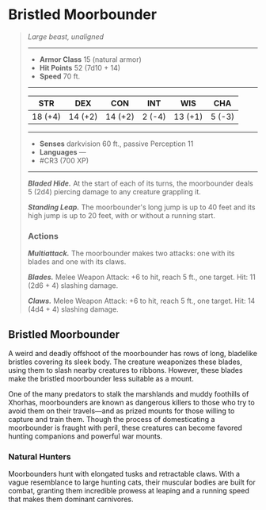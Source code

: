 # Bristled Moorbounder
>*Large beast, unaligned*
>___
>- **Armor Class** 15 (natural armor)
>- **Hit Points** 52 (7d10 + 14)
>- **Speed** 70 ft.
>___
>|STR|DEX|CON|INT|WIS|CHA|
>|:---:|:---:|:---:|:---:|:---:|:---:|
>|18 (+4)|14 (+2)|14 (+2)|2 (-4)|13 (+1)|5 (-3)|
>___
>- **Senses** darkvision 60 ft., passive Perception 11
>- **Languages** —
>- #CR3 (700 XP)
>___
>***Bladed Hide.*** At the start of each of its turns, the moorbounder deals 5 (2d4) piercing damage to any creature grappling it.  
>
>***Standing Leap.*** The moorbounder's long jump is up to 40 feet and its high jump is up to 20 feet, with or without a running start.  
>
>### Actions
>***Multiattack.*** The moorbounder makes two attacks: one with its blades and one with its claws.  
>
>***Blades.*** Melee Weapon Attack: +6 to hit, reach 5 ft., one target. Hit: 11 (2d6 + 4) slashing damage.  
>
>***Claws.*** Melee Weapon Attack: +6 to hit, reach 5 ft., one target. Hit: 14 (4d4 + 4) slashing damage.

## Bristled Moorbounder

A weird and deadly offshoot of the moorbounder has rows of long, bladelike bristles covering its sleek body. The creature weaponizes these blades, using them to slash nearby creatures to ribbons. However, these blades make the bristled moorbounder less suitable as a mount.

One of the many predators to stalk the marshlands and muddy foothills of Xhorhas, moorbounders are known as dangerous killers to those who try to avoid them on their travels—and as prized mounts for those willing to capture and train them. Though the process of domesticating a moorbounder is fraught with peril, these creatures can become favored hunting companions and powerful war mounts.

### Natural Hunters
Moorbounders hunt with elongated tusks and retractable claws. With a vague resemblance to large hunting cats, their muscular bodies are built for combat, granting them incredible prowess at leaping and a running speed that makes them dominant carnivores.